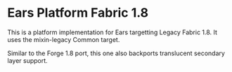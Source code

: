 # Ears Platform Fabric 1.8

This is a platform implementation for Ears targetting Legacy Fabric 1.8. It uses the mixin-legacy
Common target.

Similar to the Forge 1.8 port, this one also backports translucent secondary layer support.
